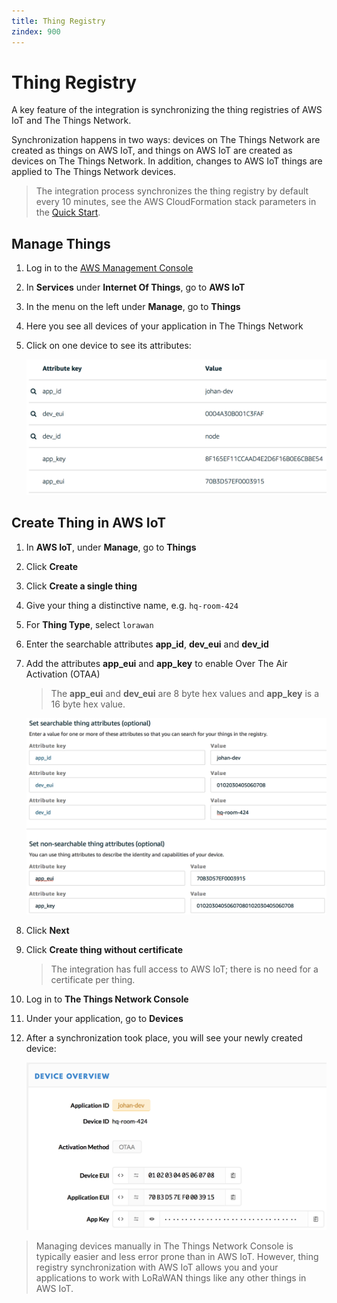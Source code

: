 ```yaml
---
title: Thing Registry
zindex: 900
---
```


# Thing Registry

A key feature of the integration is synchronizing the thing registries of AWS IoT and The Things Network.

Synchronization happens in two ways: devices on The Things Network are created as things on AWS IoT, and things on AWS IoT are created as devices on The Things Network. In addition, changes to AWS IoT things are applied to The Things Network devices.

> The integration process synchronizes the thing registry by default every 10 minutes, see the AWS CloudFormation stack parameters in the [Quick Start](./quick-start.md).

## Manage Things

1. Log in to the [AWS Management Console](http://console.aws.amazon.com)
2. In **Services** under **Internet Of Things**, go to **AWS IoT**
3. In the menu on the left under **Manage**, go to **Things**
4. Here you see all devices of your application in The Things Network
5. Click on one device to see its attributes:

   ![Device Attributes](device-attributes.png)

## Create Thing in AWS IoT

1. In **AWS IoT**, under **Manage**, go to **Things**
2. Click **Create**
3. Click **Create a single thing**
4. Give your thing a distinctive name, e.g. `hq-room-424`
5. For **Thing Type**, select `lorawan`
6. Enter the searchable attributes **app_id**, **dev_eui** and **dev_id**
7. Add the attributes **app_eui** and **app_key** to enable Over The Air Activation (OTAA)

   > The **app_eui** and **dev_eui** are 8 byte hex values and **app_key** is a 16 byte hex value.

   ![Create Thing](create-thing.png)

8. Click **Next**
9. Click **Create thing without certificate**

   > The integration has full access to AWS IoT; there is no need for a certificate per thing.

10. Log in to **The Things Network Console**
11. Under your application, go to **Devices**
12. After a synchronization took place, you will see your newly created device:

    ![Device in TTN](device-in-ttn.png)

> Managing devices manually in The Things Network Console is typically easier and less error prone than in AWS IoT. However, thing registry synchronization with AWS IoT allows you and your applications to work with LoRaWAN things like any other things in AWS IoT.
